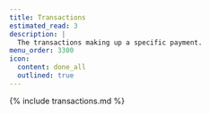 ```yaml
---
title: Transactions
estimated_read: 3
description: |
  The transactions making up a specific payment.
menu_order: 3300
icon:
  content: done_all
  outlined: true
---
```


{% include transactions.md %}
